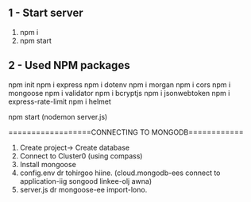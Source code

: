 ## 1 - Start server

1. npm i
2. npm start

## 2 - Used NPM packages

npm init
npm i express
npm i dotenv
npm i morgan
npm i cors
npm i mongoose
npm i validator
npm i bcryptjs
npm i jsonwebtoken
npm i express-rate-limit
npm i helmet

npm start (nodemon server.js)

==================CONNECTING TO MONGODB============

1. Create project-> Create database
2. Connect to Cluster0 (using compass)
3. Install mongoose
4. config.env dr tohirgoo hiine. (cloud.mongodb-ees connect to application-iig songood linkee-olj awna)
5. server.js dr mongoose-ee import-lono.
